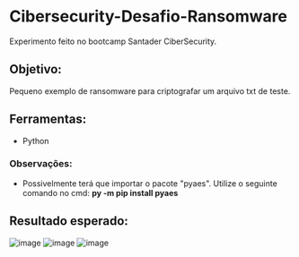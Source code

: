# Cibersecurity-Desafio-Ransomware
Experimento feito no bootcamp Santader CiberSecurity.

## Objetivo:
Pequeno exemplo de ransomware para criptografar um arquivo txt de teste.

## Ferramentas:
- Python

### Observações: 
- Possivelmente terá que importar o pacote "pyaes". Utilize o seguinte comando no cmd: <b>py -m pip install pyaes</b>

## Resultado esperado:

![image](https://github.com/Keavell/CiberSecurity-Desafio-Ransomware/assets/147361188/9e4fc08e-cbc4-473a-bfd2-4e79d0699206)
![image](https://github.com/Keavell/CiberSecurity-Desafio-Ransomware/assets/147361188/df3c564e-fe13-44ac-8ef4-d3c1f5e43a42)
![image](https://github.com/Keavell/CiberSecurity-Desafio-Ransomware/assets/147361188/a8ecf2fe-1e9c-4792-aad1-db5fad0360ff)














